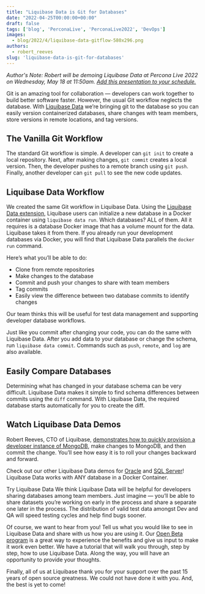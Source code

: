 ```yaml
---
title: "Liquibase Data is Git for Databases"
date: "2022-04-25T00:00:00+00:00"
draft: false
tags: ['blog', 'PerconaLive', 'PerconaLive2022', 'DevOps']
images:
  - blog/2022/4/liquibase-data-gitflow-580x296.png
authors:
  - robert_reeves
slug: 'liquibase-data-is-git-for-databases'
---
```


*Author's Note: Robert will be demoing Liquibase Data at Percona Live 2022 on Wednesday, May 18 at 11:50am. [Add this presentation to your schedule.](https://sched.co/10JOM)*

Git is an amazing tool for collaboration — developers can work together to build better software faster. However, the usual Git workflow neglects the database. With [Liquibase Data](https://github.com/liquibase/liquibase-data) we’re bringing git to the database so you can easily version containerized databases, share changes with team members, store versions in remote locations, and tag versions.

## The Vanilla Git Workflow
The standard Git workflow is simple. A developer can `git init` to create a local repository. Next, after making changes, `git commit` creates a local version. Then, the developer pushes to a remote branch using `git push`. Finally, another developer can `git pull` to see the new code updates.

## Liquibase Data Workflow
We created the same Git workflow in Liquibase Data. Using the [Liquibase Data extension](https://github.com/liquibase/liquibase-data), Liquibase users can initialize a new database in a Docker container using `liquibase data run`. Which databases? ALL of them. All it requires is a database Docker image that has a volume mount for the data. Liquibase takes it from there. If you already run your development databases via Docker, you will find that Liquibase Data parallels the `docker run` command. 

Here’s what you’ll be able to do:

* Clone from remote repositories
* Make changes to the database
* Commit and push your changes to share with team members
* Tag commits
* Easily view the difference between two database commits to identify changes

Our team thinks this will be useful for test data management and supporting developer database workflows.

Just like you commit after changing your code, you can do the same with Liquibase Data. After you add data to your database or change the schema, run `liquibase data commit`. Commands such as `push`, `remote`, and `log` are also available. 

## Easily Compare Databases
Determining what has changed in your database schema can be very difficult. Liquibase Data makes it simple to find schema differences between commits using the `diff` command. With Liquibase Data, the required database starts automatically for you to create the diff.

## Watch Liquibase Data Demos
Robert Reeves, CTO of Liquibase, [demonstrates how to quickly provision a developer instance of MongoDB](https://www.youtube.com/watch?v=k4m2UCqddHo), make changes to MongoDB, and then commit the change. You’ll see how easy it is to roll your changes backward and forward.


Check out our other Liquibase Data demos for [Oracle](https://www.youtube.com/watch?v=AByPvVoWIXM) and [SQL Server](https://www.youtube.com/watch?v=gLub_7Fcnh4)! Liquibase Data works with ANY database in a Docker Container.

Try Liquibase Data
We think Liquibase Data will be helpful for developers sharing databases among team members. Just imagine — you’ll be able to share datasets you’re working on early in the process and share a separate one later in the process. The distribution of valid test data amongst Dev and QA will speed testing cycles and help find bugs sooner. 

Of course, we want to hear from you! Tell us what you would like to see in Liquibase Data and share with us how you are using it. Our [Open Beta program](https://github.com/liquibase/liquibase-data/tree/main/beta) is a great way to experience the benefits and give us input to make it work even better. We have a tutorial that will walk you through, step by step, how to use Liquibase Data. Along the way, you will have an opportunity to provide your thoughts.

Finally, all of us at Liquibase thank you for your support over the past 15 years of open source greatness. We could not have done it with you. And, the best is yet to come!